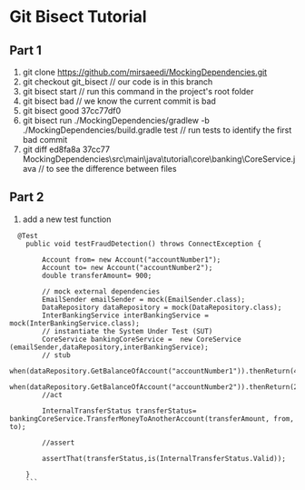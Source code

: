 # Git Bisect Tutorial

## Part 1

1. git clone https://github.com/mirsaeedi/MockingDependencies.git
2. git checkout git_bisect      // our code is in this branch
3. git bisect start // run this command in the project's root folder
4. git bisect bad // we know the current commit is bad
5. git bisect good 37cc77df0
6. git bisect run ./MockingDependencies/gradlew -b ./MockingDependencies/build.gradle test // run tests to identify the first bad commit
7. git diff ed8fa8a 37cc77 MockingDependencies\src\main\java\tutorial\core\banking\CoreService.java // to see the difference between files

## Part 2

1. add a new test function

```
  @Test
	public void testFraudDetection() throws ConnectException {
	
		Account from= new Account("accountNumber1");
		Account to= new Account("accountNumber2");
		double transferAmount= 900;
				
		// mock external dependencies
		EmailSender emailSender = mock(EmailSender.class);
		DataRepository dataRepository = mock(DataRepository.class);
		InterBankingService interBankingService = mock(InterBankingService.class);
		// instantiate the System Under Test (SUT)
		CoreService bankingCoreService =  new CoreService (emailSender,dataRepository,interBankingService);
		// stub
		when(dataRepository.GetBalanceOfAccount("accountNumber1")).thenReturn(4000d);
		when(dataRepository.GetBalanceOfAccount("accountNumber2")).thenReturn(2000d);
		//act
		
		InternalTransferStatus transferStatus= bankingCoreService.TransferMoneyToAnotherAccount(transferAmount, from, to);
		
		//assert
		
		assertThat(transferStatus,is(InternalTransferStatus.Valid));
		
	}
	```
